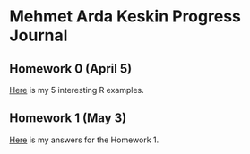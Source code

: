 # Mehmet Arda Keskin Progress Journal

## Homework 0 (April 5)

[Here](files/example_homework_0.html) is my 5 interesting R examples.

## Homework 1 (May 3)

[Here](files/Homework_1/homework_1.html) is my answers for the Homework 1.